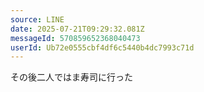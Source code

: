 ```yaml
---
source: LINE
date: 2025-07-21T09:29:32.081Z
messageId: 570859652368040473
userId: Ub72e0555cbf4df6c5440b4dc7993c71d
---
```


その後二人ではま寿司に行った